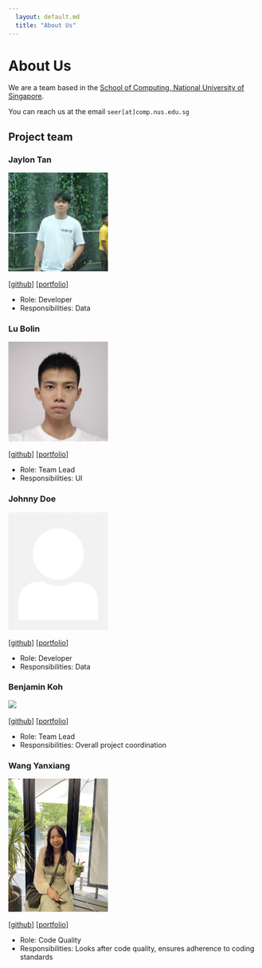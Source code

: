 ```yaml
---
  layout: default.md
  title: "About Us"
---
```


# About Us

We are a team based in the [School of Computing, National University of Singapore](http://www.comp.nus.edu.sg).

You can reach us at the email `seer[at]comp.nus.edu.sg`

## Project team

### Jaylon Tan

<img src="images/jaylontan.png" width="200px">

[[github](https://github.com/jaylontan)]
[[portfolio](team/jaylontan.md)]

* Role: Developer
* Responsibilities: Data

### Lu Bolin

<img src="images/lubolin.png" width="200px">

[[github](http://github.com/lubolin)]
[[portfolio](team/lubolin.md)]

* Role: Team Lead
* Responsibilities: UI

### Johnny Doe

<img src="images/johndoe.png" width="200px">

[[github](http://github.com/johndoe)] [[portfolio](team/johndoe.md)]

* Role: Developer
* Responsibilities: Data

### Benjamin Koh

<img src="images/ben926.png" width="200px">

[[github](http://github.com/ben926)]
[[portfolio](team/benjaminkoh.md)]

* Role: Team Lead
* Responsibilities: Overall project coordination

### Wang Yanxiang

<img src="images/isawangyx.png" width="200px">

[[github](https://github.com/isawangyx)]
[[portfolio](team/wangyanxiang.md)]

* Role: Code Quality
* Responsibilities: Looks after code quality, ensures adherence to coding standards
